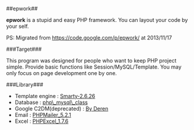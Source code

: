 ##epwork##

**epwork** is a stupid and easy PHP framework. You can layout your code by your self.

PS: Migrated from <https://code.google.com/p/epwork/> at 2013/11/17


###Target###

This program was designed for people who want to keep PHP project simple. Provide basic functions like Session/MySQL/Template. You may only focus on page development one by one.

###Library###

- Template engine : [Smarty-2.6.26](http://www.smarty.net/)
- Database : [php\\_mysql\\_class](http://www.ricocheting.com/code/php/mysql-database-class-wrapper)
- Google C2DM(deprecated) : [By Deren](https://github.com/deren/epwork/blob/master/libs/GoogleC2DMClass.php)
- Email : [PHPMailer_5.2.1](http://code.google.com/a/apache-extras.org/p/phpmailer/)
- Excel : [PHPExcel_1.7.6](http://phpexcel.codeplex.com/)

